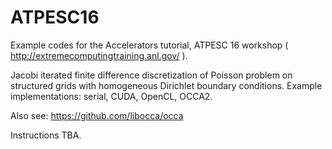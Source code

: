 # ATPESC16
Example codes for the Accelerators tutorial, ATPESC 16 workshop ( http://extremecomputingtraining.anl.gov/ ).

Jacobi iterated finite difference discretization of Poisson problem on structured grids with homogeneous Dirichlet boundary conditions. Example implementations: serial, CUDA, OpenCL, OCCA2.

Also see: https://github.com/libocca/occa

Instructions TBA.
